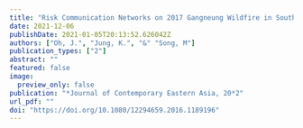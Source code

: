 ```yaml
---
title: "Risk Communication Networks on 2017 Gangneung Wildfire in South Korea"
date: 2021-12-06
publishDate: 2021-01-05T20:13:52.626042Z
authors: ["Oh, J.", "Jung, K.", "&" "Song, M"]
publication_types: ["2"]
abstract: ""
featured: false
image:
  preview_only: false
publication: "*Journal of Contemporary Eastern Asia, 20*2"
url_pdf: ""
doi: "https://doi.org/10.1080/12294659.2016.1189196"
---
```

